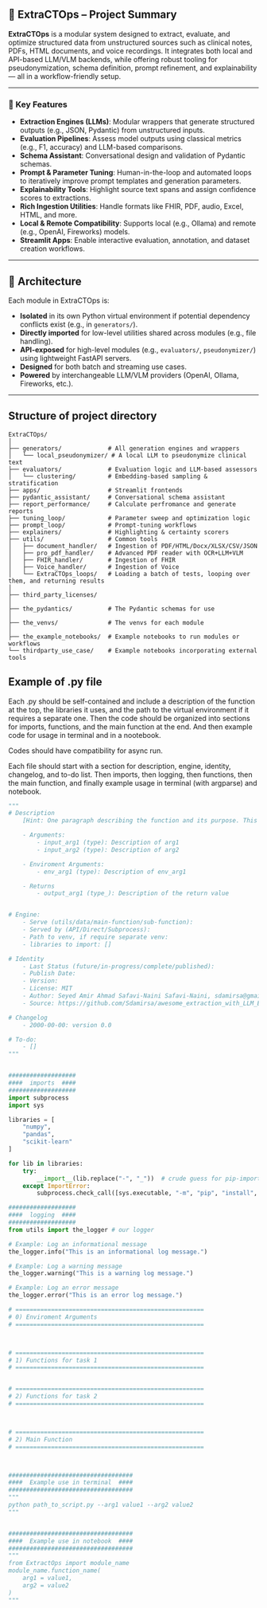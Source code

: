 

## 📂 ExtraCTOps – Project Summary

**ExtraCTOps** is a modular system designed to extract, evaluate, and optimize structured data from unstructured sources such as clinical notes, PDFs, HTML documents, and voice recordings. It integrates both local and API-based LLM/VLM backends, while offering robust tooling for pseudonymization, schema definition, prompt refinement, and explainability — all in a workflow-friendly setup.

---

### 🧩 Key Features

- **Extraction Engines (LLMs)**: Modular wrappers that generate structured outputs (e.g., JSON, Pydantic) from unstructured inputs.
- **Evaluation Pipelines**: Assess model outputs using classical metrics (e.g., F1, accuracy) and LLM-based comparisons.
- **Schema Assistant**: Conversational design and validation of Pydantic schemas.
- **Prompt & Parameter Tuning**: Human-in-the-loop and automated loops to iteratively improve prompt templates and generation parameters.
- **Explainability Tools**: Highlight source text spans and assign confidence scores to extractions.
- **Rich Ingestion Utilities**: Handle formats like FHIR, PDF, audio, Excel, HTML, and more.
- **Local & Remote Compatibility**: Supports local (e.g., Ollama) and remote (e.g., OpenAI, Fireworks) models.
- **Streamlit Apps**: Enable interactive evaluation, annotation, and dataset creation workflows.

---

## 🧱 Architecture

Each module in ExtraCTOps is:

- **Isolated** in its own Python virtual environment if potential dependency conflicts exist (e.g., in `generators/`).
- **Directly imported** for low-level utilities shared across modules (e.g., file handling).
- **API-exposed** for high-level modules (e.g., `evaluators/`, `pseudonymizer/`) using lightweight FastAPI servers.
- **Designed** for both batch and streaming use cases.
- **Powered** by interchangeable LLM/VLM providers (OpenAI, Ollama, Fireworks, etc.).

---

## Structure of project directory

```
ExtraCTOps/
│
├── generators/             # All generation engines and wrappers
│   └── local_pseudonymizer/ # A local LLM to pseudonymize clinical text
├── evaluators/             # Evaluation logic and LLM-based assessors
│   └── clustering/         # Embedding-based sampling & stratification
├── apps/                   # Streamlit frontends
├── pydantic_assistant/     # Conversational schema assistant
├── report_performance/     # Calculate perfromance and generate reports
├── tuning_loop/            # Parameter sweep and optimization logic
├── prompt_loop/            # Prompt-tuning workflows
├── explainers/             # Highlighting & certainty scorers
├── utils/                  # Common tools
│   ├── document_handler/   # Ingestion of PDF/HTML/Docx/XLSX/CSV/JSON
│   ├── pro_pdf_handler/    # Advanced PDF reader with OCR+LLM+VLM
│   ├── FHIR_handler/       # Ingestion of FHIR
│   ├── Voice_handler/      # Ingestion of Voice
│   └── ExtraCTOps_loops/   # Loading a batch of tests, looping over them, and returning results
│ 
├── third_party_licenses/   
│
├── the_pydantics/          # The Pydantic schemas for use
│
├── the_venvs/              # The venvs for each module
│                
├── the_example_notebooks/  # Example notebooks to run modules or workflows 
└── thirdparty_use_case/    # Example notebooks incorporating external tools
```


## Example of .py file

Each .py should be self-contained and include a description of the function at the top, the libraries it uses, and the path to the virtual environment if it requires a separate one. Then the code should be organized into sections for imports, functions, and the main function at the end. And then example code for usage in terminal and in a nootebook. 

Codes should have compatibility for async run. 

Each file should start with a section for description, engine, identity, changelog, and to-do list. Then imports, then logging, then functions, then the main function, and finally example usage in terminal (with argparse) and notebook.

```python
"""
# Description
    [Hint: One paragraph describing the function and its purpose. This should be a high-level overview of what the function does, its inputs, and outputs.]

    - Arguments:
        - input_arg1 (type): Description of arg1
        - input_arg2 (type): Description of arg2

    - Enviroment Arguments:
        - env_arg1 (type): Description of env_arg1

    - Returns
        - output_arg1 (type_): Description of the return value


# Engine:
    - Serve (utils/data/main-function/sub-function): 
    - Served by (API/Direct/Subprocess):
    - Path to venv, if require separate venv: 
    - libraries to import: [] 

# Identity
    - Last Status (future/in-progress/complete/published):
    - Publish Date: 
    - Version: 
    - License: MIT
    - Author: Seyed Amir Ahmad Safavi-Naini Safavi-Naini, sdamirsa@gmail.com (the nominee for the longest name ever)
    - Source: https://github.com/Sdamirsa/awesome_extraction_with_LLM_ExtraCTOps

# Changelog
    - 2000-00-00: version 0.0

# To-do: 
    - []
"""


###################
####  imports  ####
###################
import subprocess
import sys

libraries = [
    "numpy",
    "pandas",
    "scikit-learn"
]

for lib in libraries:
    try:
        __import__(lib.replace("-", "_"))  # crude guess for pip-import mismatch
    except ImportError:
        subprocess.check_call([sys.executable, "-m", "pip", "install", lib])

###################
####  logging  ####
###################
from utils import the_logger # our logger

# Example: Log an informational message
the_logger.info("This is an informational log message.")

# Example: Log a warning message
the_logger.warning("This is a warning log message.")

# Example: Log an error message
the_logger.error("This is an error log message.")

# =====================================================
# 0) Enviroment Arguments
# =====================================================



# =====================================================
# 1) Functions for task 1 
# =====================================================


# =====================================================
# 2) Functions for task 2
# =====================================================



# =====================================================
# 2) Main Function
# =====================================================



###################################
####  Example use in terminal  ####
###################################
"""
python path_to_script.py --arg1 value1 --arg2 value2
"""


###################################
####  Example use in notebook  ####
###################################
"""
from ExtractOps import module_name
module_name.function_name(
    arg1 = value1,
    arg2 = value2
)
"""
```
